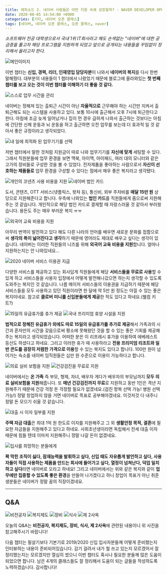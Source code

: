 ```yaml
---
title: 에피소드 2. 네이버 사람들은 어떤 지원 속에 성장할까? - NAVER DEVELOPER OPEN CLASS
date: 2020-08-05 14:54:00 +0900
categories: [기타, 네이버 오픈 클래스]
tags: [네이버, 네이버 오픈 클래스, 오픈 클래스, naver]
---
```


_소프트웨어 전공 대학생으로서 국내 1위 IT회사라고 해도 손색없는 "네이버"에 대한 궁금증을 풀고자 해당 프로그램을 지원하게 되었고 앞으로 공개되는 내용들을 꾸밈없이 정리해서 올리고자 한다._

![메인이미지](/../assets/img/post/2020-08-25-13-13-26.png)

이번 챕터는 **신입, 경력, 리더, 인재영입 담당자분**이 나와서 **네이버의 복지**를 다시 한번 말해줬다. 대부분의 내용들이 1 챕터에서 나왔었기 때문에 블로그에 올라와있는 **첫 번째 챕터를 보고 오는 것이 이번 챕터를 이해하기 더 좋을 것 같다.**

![스스로 업무 시간을 관리](/../assets/img/post/2020-08-25-13-13-43.png)

네이버는 정해져 있는 출퇴근 시간이 아닌 **자율적으로** 근무해야 하는 시간만 지켜서 출퇴근해도 되는 시스템을 사용하고 있다. 보통 10시에 출근해서 오후 7시에 퇴근한다고 한다. 아침에 조금 늦게 일어났거나 집이 먼 경우 급하게 나와서 출근하는 것보다는 아침에 간단한 신체 운동과 뇌 운동을 하고 출근하면 오전 업무를 보는데 더 효과적 일 것 같아서 좋은 규정이라고 생각되었다.

![내 일에 최적화 된 업무기기를 선택](/../assets/img/post/2020-08-25-13-13-56.png)

저번 챕터에서 말한 것처럼 지원금이 따로 나와 업무기기를 **자신에 맞게** 세팅할 수 있다. 그래서 직원분들에 업무 환경을 보면 맥북, 아이맥, 아이패드, 여러 대의 모니터와 같은 고가의 장비들로 구성한 것을 볼 수 있었다. 전자제품을 좋아하는 사람으로서 **자신이 선호하는 제품들로** 업무 환경을 구성할 수 있다는 점에서 매우 좋은 복지라고 생각됐다.

![개인의 코넨츠 사용 비용을 지원](/../assets/img/post/2020-08-25-13-14-12.png) ![네이버 법인 카드](/../assets/img/post/2020-08-25-13-14-27.png)

도서, 콘텐츠, OTT 서비스(넷플릭스, 왓챠 등), 통신비, 외부 주차비를 **매달 15만 원** 상당으로 지원해준다고 합니다. 우측에 나와있는 **법인 카드**를 직원들에게 줌으로써 지원해주는 것 같습니다. 개인적으로 해당 법인 카드로 결제할 때 자랑스러울 것 같아서 부러웠습니다. 용돈도 주는 매우 부러운 복지 ㅠㅠ

![외국어 교육 비용을 지원](/../assets/img/post/2020-08-25-13-14-38.png)

아무리 번역이 발전하고 있다 해도 다른 나라의 언어를 배우면 새로운 문화를 접함으로써 **생각의 폭이 넓어진다고** **생각**하기 때문에 영어라도 제대로 배우고 싶다는 생각이 있습니다. 네이버는 이러한 직원들의 니즈를 위해 **외국어 교육 비용을 지원**합니다. 얼마나 지원하는지는 안 나와있네요...

![2020 네이버 서비스 이용권 지급](/../assets/img/post/2020-08-25-13-14-53.png)

다양한 서비스를 제공하고 있는 회사답게 직원들에게 해당 **서비스들을 무료로 사용**할 수 있게 하고 서비스들을 사용자 입장에서 어떻게 발전해나갔으면 하는지 생각할 수 있도록 도와주는 복지인 것 같습니다. 나름 메이저 서비스들의 이용권을 지급하기 때문에 해당 서비스들을 모두 사용하고 있던 직원이라면 한 달에 약 5만 원 정도는 아낄 수 있는 좋은 복지이네요. 참고로 **클로버 미니를 신입분들에게 제공**한 적도 있다고 하네요.(웰컴 키트?)

![15일의 유급휴가를 츄가 제공](/../assets/img/post/2020-08-25-13-14-38.png) ![국내 프리미엄 휴양 시설을 지원](/../assets/img/post/2020-08-25-13-15-25.png)

**법적으로 정해진 유급휴가 외에도 따로 15일의 유급휴가를 추가로 제공**해서 가족과의 시간과 혼자만의 시간을 갖음으로써 평소에 못해왔던 것을 할 수 있는 좋은 기회를 제공해주는 복지라고 생각되었습니다. 어떠한 분은 이 리프레시 휴가을 이용하여 에베레스트 등산도 하셨다고 하네요. 그리고 이러한 휴가 때 사용하라고 **전용 프리미엄 리조트와 일반 콘도를 굉장히 저렴한 가격으로 이용**할 수 있는 복지도 있다고 합니다. 100만 원이 넘어가는 숙소를 네이버 임직원들은 십만 원 수준으로 이용이 가능하다고 합니다.

![의료 실비 보험을 지원](/../assets/img/post/2020-08-25-13-15-38.png) ![건강검진을 무료로 지원](/../assets/img/post/2020-08-25-13-15-47.png)

네이버에서는 **온 가족** 즉 부모, 형제, 자녀, 배우자 게다가 배우자의 부모님까지 **모두 의료 실비보험을 지원**해줍니다. 또 **매년 건강검진까지 무료**로 지원하고 동반 1인은 격년 지원해주기 때문에 건강 걱정 돈 걱정할 필요가 없겠네요.(검진 항복 선택 가능! 병원 선택 가능!) 정말 창업하지 않을 거면 네이버로 목표로 공부해야겠네요. 이것저것 다 내주니 정말 돈 모으기 쉬울 것 같습니다.

![대출 시 이자 일부를 지원](/../assets/img/post/2020-08-25-13-16-00.png)

**주택 자금 대출**은 최대 1억 원 한도로 이자를 지원해주고 그 외 **생활안정 목적, 결혼**에 필요한 자금들을 지원해주고 있다고 하네요. 사회초년생이라면 독립해서 전세 대출 이자 때문에 힘들 텐데 이마저 지원해주니 정말 나갈 돈이 없겠네요.

![입사를 희망하는 분들에게](/../assets/img/post/2020-08-25-13-16-19.png)

**꽉 막힌 조직이 싫다, 잠재능력을 발휘하고 싶다, 신입 때도 자유롭게 발언하고 싶다, 사용자들이 직접 사용하는 제품을 만드는 회사에 들어가고 싶다, 열정이 넘쳐난다, 덕업 일치하고 싶다**라면 네이버로 오라고 하네요! 그리고 네이버에서는 위와 같은 복지와 같이 **업무에만 집중할 수 있도록 좋은 환경**을 만들어 나가겠다고 하니 창업이 목표가 아닌 취준생분들은 네이버가 정말 꿈의 직장이겠네요.

---

## **Q&A**

![비전공자](/../assets/img/post/2020-08-25-13-37-45.png) ![복지제도](/../assets/img/post/2020-08-25-13-38-48.png) ![장비](/../assets/img/post/2020-08-25-13-39-02.png) ![식사](/../assets/img/post/2020-08-25-13-39-13.png) ![제 2사옥](/../assets/img/post/2020-08-25-13-39-29.png)

오늘의 Q&A는 **비전공자, 복지제도, 장비, 식사, 제 2사옥**에 관련된 내용이니 위 사진을 참고해주시기 바랍니다!

다음 챕터는 필살기보다 기본기로 2019/2020 신입 입사자분들께 어떻게 준비했는지 인터뷰하는 내용이 준비되어있습니다. 감기 걸려서 내가 뭘 쓰고 있는지 모르겠어서 잘 정리했는지는 모르겠지만 열심히 썼으니 이번 챕터도 혹시나 필요한 분들께 많은 도움이 되었으면 합니다. 남은 4개의 클래스들도 잘 정리해서 도움이 되는 글들을 작성하도록 노력하겠습니다. 감사합니다!
